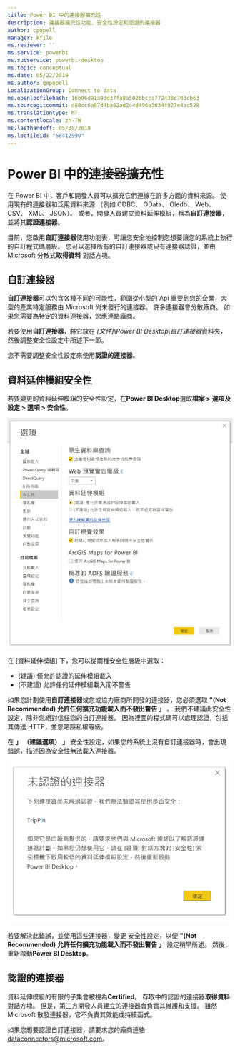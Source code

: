 ```yaml
---
title: Power BI 中的連接器擴充性
description: 連接器擴充性功能、安全性設定和認證的連接器
author: cpopell
manager: kfile
ms.reviewer: ''
ms.service: powerbi
ms.subservice: powerbi-desktop
ms.topic: conceptual
ms.date: 05/22/2019
ms.author: gepopell
LocalizationGroup: Connect to data
ms.openlocfilehash: 16b96d91a9dd37fa8a502bbcca772438c703cb63
ms.sourcegitcommit: d88cc6a87d4ba82ad2c4d496a3634f927e4ac529
ms.translationtype: MT
ms.contentlocale: zh-TW
ms.lasthandoff: 05/30/2019
ms.locfileid: "66412990"
---
```

# <a name="connector-extensibility-in-power-bi"></a>Power BI 中的連接器擴充性

在 Power BI 中，客戶和開發人員可以擴充它們連線在許多方面的資料來源。 使用現有的連接器和泛用資料來源 （例如 ODBC、 OData、 Oledb、 Web、 CSV、 XML、 JSON）。 或者，開發人員建立資料延伸模組，稱為**自訂連接器**，並將其**認證連接器**。

目前，您啟用**自訂連接器**使用功能表，可讓您安全地控制您想要讓您的系統上執行的自訂程式碼層級。 您可以選擇所有的自訂連接器或只有連接器認證，並由 Microsoft 分散式**取得資料** 對話方塊。

## <a name="custom-connectors"></a>自訂連接器

**自訂連接器**可以包含各種不同的可能性，範圍從小型的 Api 重要到您的企業，大型的產業特定服務由 Microsoft 尚未發行的連接器。 許多連接器會分散廠商。 如果您需要為特定的資料連接器，您應連絡廠商。

若要使用**自訂連接器**，將它放在 *\[文件]\\Power BI Desktop\\自訂連接器*資料夾，然後調整安全性設定中所述下一節。

您不需要調整安全性設定來使用**認證的連接器**。

## <a name="data-extension-security"></a>資料延伸模組安全性

若要變更的資料延伸模組的安全性設定，在**Power BI Desktop**選取**檔案 > 選項及設定 > 選項 > 安全性**。

![控制是否要載入的資料延伸模組的安全性選項的自訂連接器](media/desktop-connector-extensibility/data-extension-security-1.png)

在 [資料延伸模組]  下，您可以從兩種安全性層級中選取：

* (建議) 僅允許認證的延伸模組載入
* (不建議) 允許任何延伸模組載入而不警告

如果您計劃使用**自訂連接器**或您或協力廠商所開發的連接器，您必須選取 **"(Not Recommended) 允許任何擴充功能載入而不發出警告 」** 。 我們不建議此安全性設定，除非您絕對信任您的自訂連接器。 因為裡面的程式碼可以處理認證，包括其傳送 HTTP，並忽略隱私權等級。

在 **」 （建議選項） 」** 安全性設定，如果您的系統上沒有自訂連接器時，會出現錯誤，描述因為安全性無法載入連接器。

![一個對話方塊，描述此案例的 TripPin 中的安全性設定，因為無法載入的自訂連接器](media/desktop-connector-extensibility/data-extension-security-2.png)

若要解決此錯誤，並使用這些連接器，變更 安全性設定，以便 **"(Not Recommended) 允許任何擴充功能載入而不發出警告 」** 設定稍早所述。 然後，重新啟動**Power BI Desktop**。

## <a name="certified-connectors"></a>認證的連接器

資料延伸模組的有限的子集會被視為**Certified**。 存取中的認證的連接器**取得資料** 對話方塊。 但是，第三方開發人員建立的連接器會負責其維護和支援。 雖然 Microsoft 散發連接器，它不負責其效能或持續函式。

如果您想要認證自訂連接器，請要求您的廠商連絡 dataconnectors@microsoft.com。
